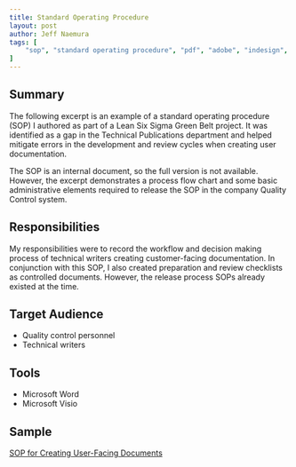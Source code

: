 ```yaml
---
title: Standard Operating Procedure
layout: post
author: Jeff Naemura
tags: [
    "sop", "standard operating procedure", "pdf", "adobe", "indesign", "microsoft", "visio", "word"
]
---
```


## Summary

The following excerpt is an example of a standard operating procedure (SOP) I authored as part of a Lean Six Sigma Green Belt project. It was identified as a gap in the Technical Publications department and helped mitigate errors in the development and review cycles when creating user documentation.

The SOP is an internal document, so the full version is not available. However, the excerpt demonstrates a process flow chart and some basic administrative elements required to release the SOP in the company Quality Control system.

## Responsibilities

My responsibilities were to record the workflow and decision making process of technical writers creating customer-facing documentation. In conjunction with this SOP, I also created preparation and review checklists as controlled documents. However, the release process SOPs already existed at the time.

## Target Audience

* Quality control personnel
* Technical writers

## Tools

* Microsoft Word
* Microsoft Visio

## Sample

[SOP for Creating User-Facing Documents](/images/om_creation_process_redacted.pdf)
